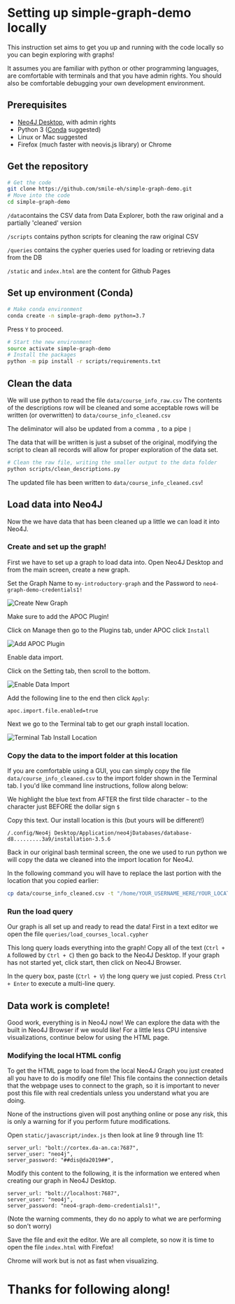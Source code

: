 
# Setting up simple-graph-demo locally

This instruction set aims to get you up and running with the code locally so you can begin exploring with graphs!

It assumes you are familiar with python or other programming languages, are comfortable with terminals and that you have admin rights. You should also be comfortable debugging your own development environment.

## Prerequisites
 - [Neo4J Desktop](https://neo4j.com/), with admin rights
 - Python 3 ([Conda](https://conda.io/) suggested)
 - Linux or Mac suggested
 - Firefox (much faster with neovis.js library) or Chrome

## Get the repository
```sh
# Get the code
git clone https://github.com/smile-eh/simple-graph-demo.git
# Move into the code
cd simple-graph-demo
```


`/data`contains the CSV data from Data Explorer, both the raw original and a partially 'cleaned' version 

`/scripts` contains python scripts for cleaning the raw original CSV

`/queries` contains the cypher queries used for loading or retrieving data from the DB

`/static` and `index.html` are the content for Github Pages

## Set up environment (Conda)
```sh
# Make conda environment
conda create -n simple-graph-demo python=3.7
```
Press `Y` to proceed.

```sh
# Start the new environment
source activate simple-graph-demo
# Install the packages
python -m pip install -r scripts/requirements.txt
```

## Clean the data
We will use python to read the file `data/course_info_raw.csv`
The contents of the descriptions row will be cleaned and some acceptable rows will be written (or overwritten) to `data/course_info_cleaned.csv`

The deliminator will also be updated from a comma `,` to a pipe `|`

The data that will be written is just a subset of the original, modifying the script to clean all records will allow for proper exploration of the data set.
```sh
# Clean the raw file, writing the smaller output to the data folder
python scripts/clean_descriptions.py
```

The updated file has been written to `data/course_info_cleaned.csv`!

## Load data into Neo4J

Now the we have data that has been cleaned up a little we can load it into Neo4J.

### Create and set up the graph!
First we have to set up a graph to load data into. Open Neo4J Desktop and from the main screen, create a new graph.

Set the Graph Name to `my-introductory-graph` and the Password to `neo4-graph-demo-credentials1!`

![Create New Graph](docs/imgs/create_graph.png?raw=true "Creating a new graph in Neo4J Desktop")

Make sure to add the APOC Plugin!

Click on Manage then go to the Plugins tab, under APOC click `Install`

![Add APOC Plugin](docs/imgs/add_apoc.png?raw=true "Installing the APOC Plugin for Neo4J")

Enable data import.

Click on the Setting tab, then scroll to the bottom.

![Enable Data Import](docs/imgs/enable_import.png?raw=true "Enabling data import for the APOC Plugin")

Add the following line to the end then click `Apply`:

```
apoc.import.file.enabled=true
```

Next we go to the Terminal tab to get our graph install location.

![Terminal Tab Install Location](docs/imgs/terminal_highlight.png?raw=true "Viewing the Terminal tab in Neo4J Desktop with out Installation location Highlighted")

### Copy the data to the import folder at this location

If you are comfortable using a GUI, you can simply copy the file `data/course_info_cleaned.csv` to the import folder shown in the Terminal tab. I you'd like command line instructions, follow along below:

We highlight the blue text from AFTER the first tilde character `~` to the character just BEFORE the dollar sign `$`

Copy this text. Our install location is this (but yours will be different!)
```
/.config/Neo4j Desktop/Application/neo4jDatabases/database-d8.........3a9/installation-3.5.6
```

Back in our original bash terminal screen, the one we used to run python we will copy the data we cleaned into the import location for Neo4J.

In the following command you will have to replace the last portion with the location that you copied earlier:

```sh
cp data/course_info_cleaned.csv -t "/home/YOUR_USERNAME_HERE/YOUR_LOCATION_HERE/import/"
```

### Run the load query
Our graph is all set up and ready to read the data! First in a text editor we open the file `queries/load_courses_local.cypher`

This long query loads everything into the graph! Copy all of the text (`Ctrl + A` followed by `Ctrl + C`) then go back to the Neo4J Desktop. If your graph has not started yet, click start, then click on Neo4J Browser.

In the query box, paste (`Ctrl + V`) the long query we just copied. Press `Ctrl + Enter` to execute a multi-line query.

## Data work is complete!
Good work, everything is in Neo4J now! We can explore the data with the built in Neo4J Browser if we would like! For a little less CPU intensive visualizations, continue below for using the HTML page.

### Modifying the local HTML config
To get the HTML page to load from the local Neo4J Graph you just created all you have to do is modify one file! This file contains the connection details that the webpage uses to connect to the graph, so it is important to never post this file with real credentials unless you understand what you are doing.

None of the instructions given will post anything online or pose any risk, this is only a warning for if you perform future modifications. 

Open `static/javascript/index.js` then look at line 9 through line 11:
```
server_url: "bolt://cortex.da-an.ca:7687",
server_user: "neo4j",
server_password: "##dis@da2019##",
```

Modify this content to the following, it is the information we entered when creating our graph in Neo4J Desktop.
```
server_url: "bolt://localhost:7687",
server_user: "neo4j",
server_password: "neo4-graph-demo-credentials1!",
```
(Note the warning comments, they do no apply to what we are performing so don't worry)

Save the file and exit the editor. We are all complete, so now it is time to open the file `index.html` with Firefox!

Chrome will work but is not as fast when visualizing.

# Thanks for following along!
